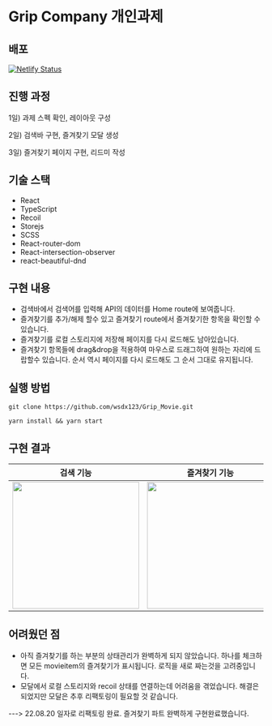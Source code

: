 # Grip Company 개인과제


## 배포 

[![Netlify Status](https://api.netlify.com/api/v1/badges/b2ea978d-2449-4e18-b56d-d618d77e04ce/deploy-status)](https://grip-movie-jy.netlify.app/)

## 진행 과정

1일) 과제 스펙 확인, 레이아웃 구성

2일) 검색바 구현, 즐겨찾기 모달 생성

3일) 즐겨찾기 페이지 구현, 리드미 작성

## 기술 스택 

- React
- TypeScript
- Recoil
- Storejs
- SCSS
- React-router-dom
- React-intersection-observer
- react-beautiful-dnd

## 구현 내용

- 검색바에서 검색어를 입력해 API의 데이터를 Home route에 보여줍니다.
- 즐겨찾기를 추가/해제 할수 있고 즐겨찾기 route에서 즐겨찾기한 항목을 확인할 수 있습니다.
- 즐겨찾기를 로컬 스토리지에 저장해 페이지를 다시 로드해도 남아있습니다.
- 즐겨찾기 항목들에 drag&drop을 적용하여 마우스로 드래그하여 원하는 자리에 드랍할수 있습니다. 
순서 역시 페이지를 다시 로드해도 그 순서 그대로 유지됩니다.

## 실행 방법

```
git clone https://github.com/wsdx123/Grip_Movie.git
```
```
yarn install && yarn start
```

## 구현 결과 

|검색 기능|즐겨찾기 기능|드래그&드랍|
|:---:|:---:|:---:|
|<img src="https://user-images.githubusercontent.com/50202150/185654843-4c6682c7-d772-4d26-81f1-0fd502dc0632.gif" width="250" />|<img src="https://user-images.githubusercontent.com/50202150/185655119-0aa4f65b-8a7f-4ded-8433-fe4e170a73bc.gif" width="250" />|<img src="https://user-images.githubusercontent.com/50202150/185655201-8492e006-db84-4c90-af4b-58217cfb9592.gif" width="250" />|


## 어려웠던 점

- 아직 즐겨찾기를 하는 부분의 상태관리가 완벽하게 되지 않았습니다. 하나를 체크하면 모든 movieitem의 즐겨찾기가 표시됩니다.
 로직을 새로 짜는것을 고려중입니다.
- 모달에서 로컬 스토리지와 recoil 상태를 연결하는데 어려움을 겪었습니다. 해결은 되었지만 모달은 추후 리팩토링이 필요할 것 같습니다.

 ---> 22.08.20 일자로 리팩토링 완료. 즐겨찾기 파트 완벽하게 구현완료했습니다.